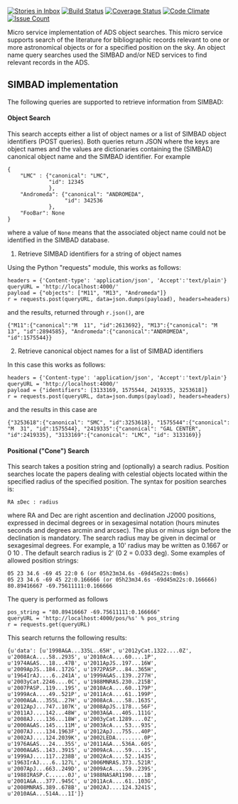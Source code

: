 [![Stories in Inbox](https://badge.waffle.io/adsabs/object_service.png?label=inbox&title=Inbox)](https://waffle.io/adsabs/object_service)
[![Build Status](https://travis-ci.org/adsabs/object_service.svg?branch=master)](https://travis-ci.org/adsabs/object_service)
[![Coverage Status](https://coveralls.io/repos/adsabs/object_service/badge.svg)](https://coveralls.io/r/adsabs/object_service)
[![Code Climate](https://codeclimate.com/github/adsabs/object_service/badges/gpa.svg)](https://codeclimate.com/github/adsabs/object_service)
[![Issue Count](https://codeclimate.com/github/adsabs/object_service/badges/issue_count.svg)](https://codeclimate.com/github/adsabs/object_service)

Micro service implementation of ADS object searches. This micro service supports search of the literature for bibliographic records relevant to one or more astronomical objects or for a specified position on the sky. An object name query searches used the SIMBAD and/or NED services to find relevant records in the ADS.

## SIMBAD implementation

The following queries are supported to retrieve information from SIMBAD:

#### Object Search
This search accepts either a list of object names or a list of SIMBAD object identifiers (POST queries). Both queries return JSON where the keys are object names and the values are dictionaries containing the (SIMBAD) canonical object name and the SIMBAD identifier. For example

    {
		"LMC" : {"canonical": "LMC",
		         "id": 12345
				 },
		"Andromeda": {"canonical": "ANDROMEDA",
		              "id": 342536
	             },
		"FooBar": None
	}

where a value of `None` means that the associated object name could not be identified in the SIMBAD database.

1. Retrieve SIMBAD identifiers for a string of object names

Using the Python "requests" module, this works as follows:

    headers = {'Content-type': 'application/json', 'Accept':'text/plain'}
	queryURL = 'http://localhost:4000/'
	payload = {"objects": ["M11", "M13", "Andromeda"]}
	r = requests.post(queryURL, data=json.dumps(payload), headers=headers)

and the results, returned through `r.json()`, are

    {"M11":{"canonical":"M  11", "id":2613692}, "M13":{"canonical": "M  13", "id":2894585}, "Andromeda":{"canonical":"ANDROMEDA", "id":1575544}}

2. Retrieve canonical object names for a list of SIMBAD identifiers

In this case this works as follows:

    headers = {'Content-type': 'application/json', 'Accept':'text/plain'}
	queryURL = 'http://localhost:4000/'
	payload = {"identifiers": [3133169, 1575544, 2419335, 3253618]}
	r = requests.post(queryURL, data=json.dumps(payload), headers=headers)

and the results in this case are

    {"3253618":{"canonical": "SMC", "id":3253618}, "1575544":{"canonical": "M  31", "id":1575544}, "2419335":{"canonical": "GAL CENTER", "id":2419335}, "3133169":{"canonical": "LMC", "id": 3133169}}

#### Positional ("Cone") Search
This search takes a position string and (optionally) a search radius. Position searches locate the papers dealing with celestial objects located within the specified radius of the specified position. The syntax for position searches is: 

    RA ±Dec : radius 

where RA and Dec are right ascention and declination J2000 positions, expressed in decimal degrees or in sexagesimal notation (hours minutes seconds and degrees arcmin and arcsec). The plus or minus sign before the declination is mandatory. The search radius may be given in decimal or sexagesimal degrees. For example, a 10' radius may be written as 0.1667 or 0 10 . The default search radius is 2' (0 2 = 0.033 deg). Some examples of allowed position strings:

    05 23 34.6 -69 45 22:0 6 (or 05h23m34.6s -69d45m22s:0m6s)
	05 23 34.6 -69 45 22:0.166666 (or 05h23m34.6s -69d45m22s:0.166666)
	80.89416667 -69.75611111:0.166666

The query is performed as follows

	pos_string = "80.89416667 -69.75611111:0.166666"
	queryURL = 'http://localhost:4000/pos/%s' % pos_string
	r = requests.get(queryURL)

This search returns the following results:

    {u'data': [u'1998A&A...335L..65H', u'2012yCat.1322....0Z', u'2008AcA....58..293S', u'2010AcA....60....1P', u'1974A&AS...18...47B', u'2011ApJS..197...16W', u'2009ApJS..184..172G', u'1972PASP...84..365H', u'1964IrAJ....6..241A', u'1999A&AS..139..277H', u'2003yCat.2246....0C', u'1988MNRAS.230..215B', u'2007PASP..119...19S', u'2010AcA....60..179P', u'1999AcA....49..521P', u'2011AcA....61..199P', u'2000A&A...355L..27H', u'2008AcA....58..163S', u'2012ApJ...747..107K', u'2008ApJS..178...56F', u'2011AJ....142...48W', u'2003A&A...405..111G', u'2008AJ....136...18W', u'2003yCat.1289....0Z', u'2000A&AS..145...11M', u'2003AcA....53...93S', u'2007AJ....134.1963F', u'2012ApJ...755...40P', u'2002AJ....124.2039K', u'2002LEDA.........0P', u'1976A&AS...24...35S', u'2011A&A...536A..60S', u'2000A&AS..143..391S', u'2009AcA....59....1S', u'1999AJ....117..238B', u'2002AcA....52..143S', u'1963IrAJ....6..127L', u'2006MNRAS.373..521R', u'2007ApJ...663..249D', u'2009AcA....59..239S', u'1988IRASP.C......0J', u'1988NASAR1190....1B', u'2001A&A...377..945C', u'2011AcA....61..103G', u'2008MNRAS.389..678B', u'2002AJ....124.3241S', u'2010A&A...514A...1I']}
